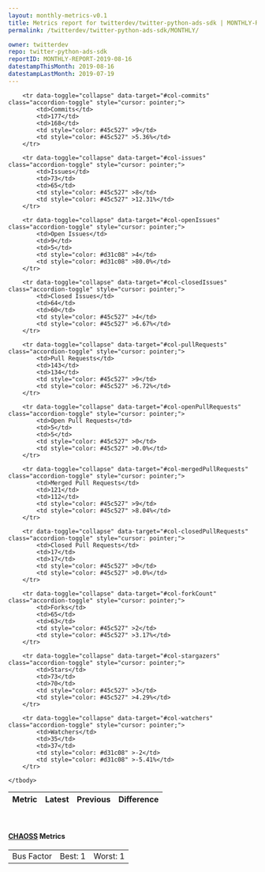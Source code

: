 ```yaml
---
layout: monthly-metrics-v0.1
title: Metrics report for twitterdev/twitter-python-ads-sdk | MONTHLY-REPORT-2019-08-16 | 2019-08-16
permalink: /twitterdev/twitter-python-ads-sdk/MONTHLY/

owner: twitterdev
repo: twitter-python-ads-sdk
reportID: MONTHLY-REPORT-2019-08-16
datestampThisMonth: 2019-08-16
datestampLastMonth: 2019-07-19
---
```



<table class="table table-condensed" style="border-collapse:collapse;">
    <thead>
    <tr>
        <th>Metric</th>
        <th>Latest</th>
        <th>Previous</th>
        <th colspan="2" style="text-align: center;">Difference</th>
    </tr>
    </thead>
    <tbody>

        <tr data-toggle="collapse" data-target="#col-commits" class="accordion-toggle" style="cursor: pointer;">
            <td>Commits</td>
            <td>177</td>
            <td>168</td>
            <td style="color: #45c527" >9</td>
            <td style="color: #45c527" >5.36%</td>
        </tr>
        
        <tr data-toggle="collapse" data-target="#col-issues" class="accordion-toggle" style="cursor: pointer;">
            <td>Issues</td>
            <td>73</td>
            <td>65</td>
            <td style="color: #45c527" >8</td>
            <td style="color: #45c527" >12.31%</td>
        </tr>
        
        <tr data-toggle="collapse" data-target="#col-openIssues" class="accordion-toggle" style="cursor: pointer;">
            <td>Open Issues</td>
            <td>9</td>
            <td>5</td>
            <td style="color: #d31c08" >4</td>
            <td style="color: #d31c08" >80.0%</td>
        </tr>
        
        <tr data-toggle="collapse" data-target="#col-closedIssues" class="accordion-toggle" style="cursor: pointer;">
            <td>Closed Issues</td>
            <td>64</td>
            <td>60</td>
            <td style="color: #45c527" >4</td>
            <td style="color: #45c527" >6.67%</td>
        </tr>
        
        <tr data-toggle="collapse" data-target="#col-pullRequests" class="accordion-toggle" style="cursor: pointer;">
            <td>Pull Requests</td>
            <td>143</td>
            <td>134</td>
            <td style="color: #45c527" >9</td>
            <td style="color: #45c527" >6.72%</td>
        </tr>
        
        <tr data-toggle="collapse" data-target="#col-openPullRequests" class="accordion-toggle" style="cursor: pointer;">
            <td>Open Pull Requests</td>
            <td>5</td>
            <td>5</td>
            <td style="color: #45c527" >0</td>
            <td style="color: #45c527" >0.0%</td>
        </tr>
        
        <tr data-toggle="collapse" data-target="#col-mergedPullRequests" class="accordion-toggle" style="cursor: pointer;">
            <td>Merged Pull Requests</td>
            <td>121</td>
            <td>112</td>
            <td style="color: #45c527" >9</td>
            <td style="color: #45c527" >8.04%</td>
        </tr>
        
        <tr data-toggle="collapse" data-target="#col-closedPullRequests" class="accordion-toggle" style="cursor: pointer;">
            <td>Closed Pull Requests</td>
            <td>17</td>
            <td>17</td>
            <td style="color: #45c527" >0</td>
            <td style="color: #45c527" >0.0%</td>
        </tr>
        
        <tr data-toggle="collapse" data-target="#col-forkCount" class="accordion-toggle" style="cursor: pointer;">
            <td>Forks</td>
            <td>65</td>
            <td>63</td>
            <td style="color: #45c527" >2</td>
            <td style="color: #45c527" >3.17%</td>
        </tr>
        
        <tr data-toggle="collapse" data-target="#col-stargazers" class="accordion-toggle" style="cursor: pointer;">
            <td>Stars</td>
            <td>73</td>
            <td>70</td>
            <td style="color: #45c527" >3</td>
            <td style="color: #45c527" >4.29%</td>
        </tr>
        
        <tr data-toggle="collapse" data-target="#col-watchers" class="accordion-toggle" style="cursor: pointer;">
            <td>Watchers</td>
            <td>35</td>
            <td>37</td>
            <td style="color: #d31c08" >-2</td>
            <td style="color: #d31c08" >-5.41%</td>
        </tr>
        
    </tbody>
</table>
<br>
<h4><a target="_blank" href="https://chaoss.community/">CHAOSS</a> Metrics</h4>

<table class="table table-condensed" style="border-collapse:collapse;">
    <tbody>
        <td>Bus Factor</td>
        <td>Best: 1</td>
        <td>Worst: 1</td>
    </tbody>
</table>
